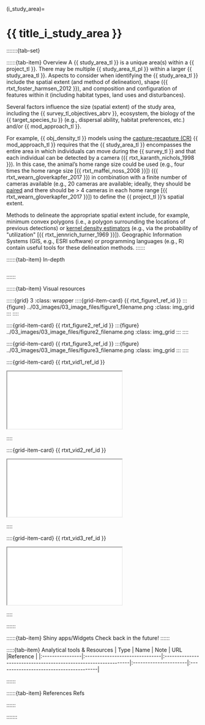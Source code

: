 ﻿---
jupytext:
  formats: md:myst
  text_representation:
    extension: .md
    format_name: myst
    format_version: 0.17.2 <!--0.13-->
    jupytext_version: 1.16.4 <!-- 6.5.4-->
kernelspec:
  display_name: Python 3
  language: python
  name: python3
editor_options:
  markdown:
    wrap: none
---
(i_study_area)=
# {{ title_i_study_area }}

<!--
:::{hint}
replace me with text
:::
-->

:::::::{tab-set}

::::::{tab-item} Overview
A {{ study_area_tl }} is a unique area(s) within a {{ project_tl }}. There may be multiple {{ study_area_tl_pl }} within a larger {{ study_area_tl }}. Aspects to consider when identifying the {{ study_area_tl }} include the spatial extent (and method of delineation), shape ({{ rtxt_foster_harmsen_2012 }}), and composition and configuration of features within it (including habitat types, land uses and disturbances).

Several factors influence the size (spatial extent) of the study area, including the {{ survey_tl_objectives_abrv }}, ecosystem, the biology of the {{ target_species_tu }} (e.g., dispersal ability, habitat preferences, etc.) and/or {{ mod_approach_tl }}.

For example, {{ obj_density_tl }} models using the [capture-recapture (CR)](#mod_cr_cmr) {{ mod_approach_tl }} requires that the {{ study_area_tl }} encompasses the entire area in which individuals can move during the {{ survey_tl }} and that each individual can be detected by a camera ({{ rtxt_karanth_nichols_1998 }}). In this case, the animal’s home range size could be used (e.g., four times the home range size [{{ rtxt_maffei_noss_2008 }}]) ({{ rtxt_wearn_gloverkapfer_2017 }}) in combination with a finite number of cameras available (e.g., 20 cameras are available; ideally, they should be [paired](#sampledesign_paired) and there should be \> 4 cameras in each home range [{{ rtxt_wearn_gloverkapfer_2017 }}]) to define the {{ project_tl }}’s spatial extent.

Methods to delineate the appropriate spatial extent include, for example, minimum convex polygons (i.e., a polygon surrounding the locations of previous detections) or [kernel density estimators](#kernel_density_estimator) (e.g., via the probability of "utilization" \[{{ rtxt_jennrich_turner_1969 }}\]). Geographic Information Systems (GIS, e.g., ESRI software) or programming languages (e.g., R) contain useful tools for these delineation methods.
::::::

::::::{tab-item} In-depth
```{include} include/00_coming_soon.md
```
::::::

::::::{tab-item} Visual resources

:::::{grid} 3
:class: wrapper
::::{grid-item-card} {{ rtxt_figure1_ref_id }}
:::{figure} ../03_images/03_image_files/figure1_filename.png
:class: img_grid
:::
::::

::::{grid-item-card} {{ rtxt_figure2_ref_id }}
:::{figure} ../03_images/03_image_files/figure2_filename.png
:class: img_grid
:::
::::

::::{grid-item-card} {{ rtxt_figure3_ref_id }}
:::{figure} ../03_images/03_image_files/figure3_filename.png
:class: img_grid
:::
::::

::::{grid-item-card} {{ rtxt_vid1_ref_id }}
<div class="iframe-container-vid"><iframe class="iframe-responsive-vid" src="vid1_url"></iframe></div>

::::

::::{grid-item-card} {{ rtxt_vid2_ref_id }}
<div class="iframe-container-vid"><iframe class="iframe-responsive-vid" src="vid2_url"></iframe></div>

::::

::::{grid-item-card} {{ rtxt_vid3_ref_id }}
<div class="iframe-container-vid"><iframe class="iframe-responsive-vid" src="vid3_url"></iframe></div>

::::

::::::

::::::{tab-item} Shiny apps/Widgets
Check back in the future!
::::::

:::::{tab-item} Analytical tools & Resources
| Type | Name | Note | URL |Reference |
|:----------------|:-------------------------------|:----------------------------------------------------------------|:----------------------|:----------------------------------------|
<!-- END_RESOURCE_TABLE -->
::::::

::::::{tab-item} References
Refs

::::::

:::::::
